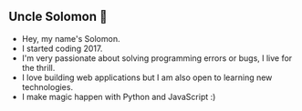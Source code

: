 ## Uncle Solomon :rocket:

- Hey, my name's Solomon.
- I started coding 2017.
- I'm very passionate about solving programming errors or bugs, I live for the thrill.
- I love building web applications but I am also open to learning new technologies. 
- I make magic happen with Python and JavaScript :)

